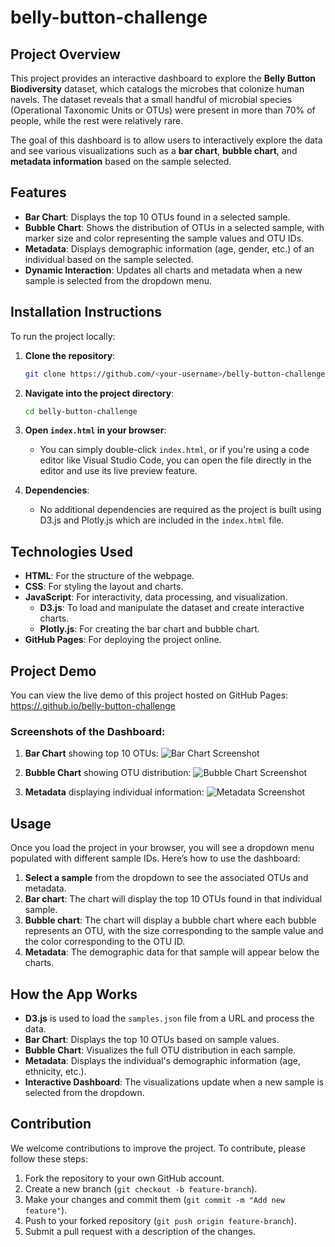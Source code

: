 # belly-button-challenge

## Project Overview
This project provides an interactive dashboard to explore the **Belly Button Biodiversity** dataset, which catalogs the microbes that colonize human navels. The dataset reveals that a small handful of microbial species (Operational Taxonomic Units or OTUs) were present in more than 70% of people, while the rest were relatively rare.

The goal of this dashboard is to allow users to interactively explore the data and see various visualizations such as a **bar chart**, **bubble chart**, and **metadata information** based on the sample selected.

## Features
- **Bar Chart**: Displays the top 10 OTUs found in a selected sample.
- **Bubble Chart**: Shows the distribution of OTUs in a selected sample, with marker size and color representing the sample values and OTU IDs.
- **Metadata**: Displays demographic information (age, gender, etc.) of an individual based on the sample selected.
- **Dynamic Interaction**: Updates all charts and metadata when a new sample is selected from the dropdown menu.

## Installation Instructions
To run the project locally:

1. **Clone the repository**:
    ```bash
    git clone https://github.com/<your-username>/belly-button-challenge.git
    ```

2. **Navigate into the project directory**:
    ```bash
    cd belly-button-challenge
    ```

3. **Open `index.html` in your browser**:
    - You can simply double-click `index.html`, or if you're using a code editor like Visual Studio Code, you can open the file directly in the editor and use its live preview feature.

4. **Dependencies**:
    - No additional dependencies are required as the project is built using D3.js and Plotly.js which are included in the `index.html` file.

## Technologies Used
- **HTML**: For the structure of the webpage.
- **CSS**: For styling the layout and charts.
- **JavaScript**: For interactivity, data processing, and visualization.
    - **D3.js**: To load and manipulate the dataset and create interactive charts.
    - **Plotly.js**: For creating the bar chart and bubble chart.
- **GitHub Pages**: For deploying the project online.

## Project Demo
You can view the live demo of this project hosted on GitHub Pages:
[https://<your-username>.github.io/belly-button-challenge](https://<your-username>.github.io/belly-button-challenge)

### **Screenshots of the Dashboard**:
1. **Bar Chart** showing top 10 OTUs:
    ![Bar Chart Screenshot](link-to-your-screenshot.png)
   
2. **Bubble Chart** showing OTU distribution:
    ![Bubble Chart Screenshot](link-to-your-screenshot.png)

3. **Metadata** displaying individual information:
    ![Metadata Screenshot](link-to-your-screenshot.png)

## Usage
Once you load the project in your browser, you will see a dropdown menu populated with different sample IDs. Here’s how to use the dashboard:

1. **Select a sample** from the dropdown to see the associated OTUs and metadata.
2. **Bar chart**: The chart will display the top 10 OTUs found in that individual sample.
3. **Bubble chart**: The chart will display a bubble chart where each bubble represents an OTU, with the size corresponding to the sample value and the color corresponding to the OTU ID.
4. **Metadata**: The demographic data for that sample will appear below the charts.

## How the App Works
- **D3.js** is used to load the `samples.json` file from a URL and process the data.
- **Bar Chart**: Displays the top 10 OTUs based on sample values.
- **Bubble Chart**: Visualizes the full OTU distribution in each sample.
- **Metadata**: Displays the individual's demographic information (age, ethnicity, etc.).
- **Interactive Dashboard**: The visualizations update when a new sample is selected from the dropdown.

## Contribution
We welcome contributions to improve the project. To contribute, please follow these steps:
1. Fork the repository to your own GitHub account.
2. Create a new branch (`git checkout -b feature-branch`).
3. Make your changes and commit them (`git commit -m "Add new feature"`).
4. Push to your forked repository (`git push origin feature-branch`).
5. Submit a pull request with a description of the changes.

